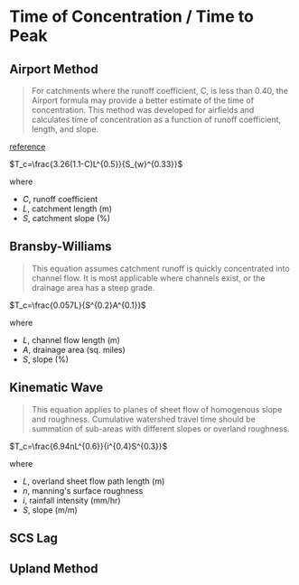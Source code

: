 # Time of Concentration / Time to Peak

## Airport Method

> For catchments where the runoff coefficient, C, is less than 0.40, the Airport formula may provide a better estimate of the time of concentration. This method was developed for airfields and calculates time of concentration as a function of runoff coefficient, length, and slope.

[reference](https://www.manula.com/manuals/smart-city-water/visualotthymo/6/en/topic/1-3-3-airport-method)

$T_c=\frac{3.26(1.1-C)L^{0.5}}{S_{w}^{0.33}}$

where

- $C$, runoff coefficient
- $L$, catchment length (m)
- $S$, catchment slope (%)

## Bransby-Williams

> This equation assumes catchment runoff is quickly concentrated into channel flow. It is most applicable where channels exist, or the drainage area has a steep grade.

$T_c=\frac{0.057L}{S^{0.2}A^{0.1}}$

where

- $L$, channel flow length (m)
- $A$, drainage area (sq. miles)
- $S$, slope (%)

## Kinematic Wave

> This equation applies to planes of sheet flow of homogenous slope and roughness. Cumulative watershed travel time should be summation of sub-areas with different slopes or overland roughness.

$T_c=\frac{6.94nL^{0.6}}{i^{0.4}S^{0.3}}$

where

- $L$, overland sheet flow path length (m)
- $n$, manning's surface roughness
- $i$, rainfall intensity (mm/hr)
- $S$, slope (m/m)

## SCS Lag

## Upland Method
